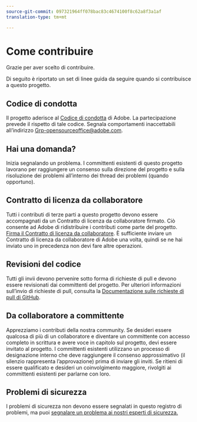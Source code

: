 ```yaml
---
source-git-commit: 097321964ff078bac83c4674100f8c62a8f3a1af
translation-type: tm+mt

---
```


# Come contribuire

Grazie per aver scelto di contribuire.

Di seguito è riportato un set di linee guida da seguire quando si contribuisce a questo progetto.

## Codice di condotta

Il progetto aderisce al [Codice di condotta](code-of-conduct.md) di Adobe. La partecipazione
prevede il rispetto di tale codice. Segnala comportamenti inaccettabili all’indirizzo
[Grp-opensourceoffice@adobe.com](mailto:Grp-opensourceoffice@adobe.com).

## Hai una domanda?

Inizia segnalando un problema. I committenti esistenti di questo progetto lavorano per raggiungere
un consenso sulla direzione del progetto e sulla risoluzione dei problemi all’interno dei thread
dei problemi
(quando opportuno).

## Contratto di licenza da collaboratore

Tutti i contributi di terze parti a questo progetto devono essere accompagnati da un Contratto di licenza
da collaboratore firmato. Ciò consente ad Adobe di ridistribuire i contributi
come parte del progetto. [Firma il Contratto di licenza da collaboratore](https://opensource.adobe.com/cla.html). È
sufficiente inviare un Contratto di licenza da collaboratore di Adobe una volta, quindi se ne hai inviato uno in precedenza
non devi fare altre operazioni.

## Revisioni del codice

Tutti gli invii devono pervenire sotto forma di richieste di pull e devono essere revisionati
dai committenti del progetto. Per ulteriori informazioni sull’invio di richieste di pull,
consulta la [Documentazione sulle richieste di pull di GitHub](https://help.github.com/articles/about-pull-requests/).

<!--
Lastly, please follow the [pull request template](PULL_REQUEST_TEMPLATE.md) when
submitting a pull request!
-->

## Da collaboratore a committente

Apprezziamo i contributi della nostra community. Se desideri essere qualcosa di più di un collaboratore
e diventare un committente con accesso completo in scrittura e avere voce in capitolo sul progetto, devi essere invitato al progetto. I committenti esistenti utilizzano un processo di designazione
interno che deve raggiungere il consenso approssimativo (il silenzio rappresenta l’approvazione)
prima di inviare gli inviti. Se ritieni di essere qualificato e desideri un coinvolgimento maggiore,
rivolgiti ai committenti esistenti per parlarne con loro.

## Problemi di sicurezza

I problemi di sicurezza non devono essere segnalati in questo registro di problemi, ma puoi [segnalare un problema ai nostri esperti di sicurezza.](https://helpx.adobe.com/security/alertus.html)
